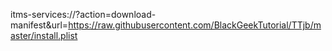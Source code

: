 itms-services://?action=download-manifest&url=https://raw.githubusercontent.com/BlackGeekTutorial/TTjb/master/install.plist
